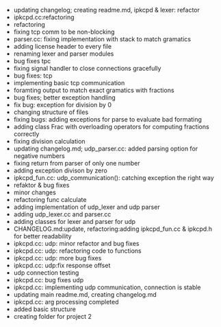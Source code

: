 - updating changelog; creating readme.md, ipkcpd & lexer: refactor
- ipkcpd.cc:refactoring
- refactoring
- fixing tcp comm to be non-blocking
- parser.cc: fixing implementation with stack to match gramatics
- adding license header to every file
- renaming lexer and parser modules
- bug fixes tpc
- fixing signal handler to close connections gracefully
- bug fixes: tcp
- implementing basic tcp communication
- foramting output to match exact gramatics with fractions
- bug fixes; better exception handling
- fix bug: exception for division by 0
- changing structure of files
- fixing bugs: adding exceptions for parse to evaluate bad formating
- adding class Frac with overloading operators for computing fractions correctly
- fixing division calculation
- updating changelog.md; udp_parser.cc: added parsing option for negative numbers
- fixing return from parser of only one number
- adding exception divison by zero
- ipkcpd_fun.cc: udp_communication(): catching exception the right way
- refaktor & bug fixes
- minor changes
- refactoring func calculate
- adding implementation of udp_lexer and udp parser
- adding udp_lexer.cc and parser.cc
- adding classes for lexer and parser for udp
- CHANGELOG.md:update, refactoring:adding ipkcpd_fun.cc & ipkcpd.h for better readability
- ipkcpd.cc: udp: minor refactor and bug fixes
- ipkcpd.cc: udp: refactoring code to functions
- ipkcpd.cc: udp: more bug fixes
- ipkcpd.cc: udp:fix response offset
- udp connection testing
- ipkcpd.cc: bug fixes udp
- ipkcpd.cc: implementing udp communication, connection is stable
- updating main readme.md, creating changelog.md
- ipkcpd.cc: arg processing completed
- added basic structure
- creating folder for project 2
